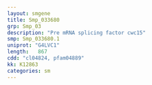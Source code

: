 ```yaml
---
layout: smgene
title: Smp_033680
grp: Smp_03
description: "Pre mRNA splicing factor cwc15"
smp: Smp_033680.1
uniprot: "G4LVC1"
length:   867
cdd: "cl04824, pfam04889"
kk: K12863
categories: sm
---
```

